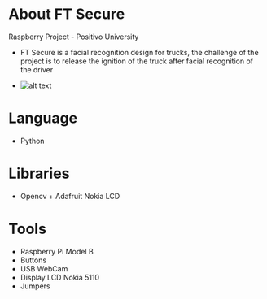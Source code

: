 # About FT Secure
Raspberry Project - Positivo University
- FT Secure is a facial recognition design for trucks, the challenge of the project is to release the ignition of the truck after facial recognition of the driver

- ![alt text](https://raw.githubusercontent.com/victorcezario/positivo-ft-secure/master/Logo.PNG)
# Language
- Python

# Libraries
- Opencv + Adafruit Nokia LCD

# Tools
- Raspberry Pi Model B
- Buttons
- USB WebCam
- Display LCD Nokia 5110
- Jumpers
